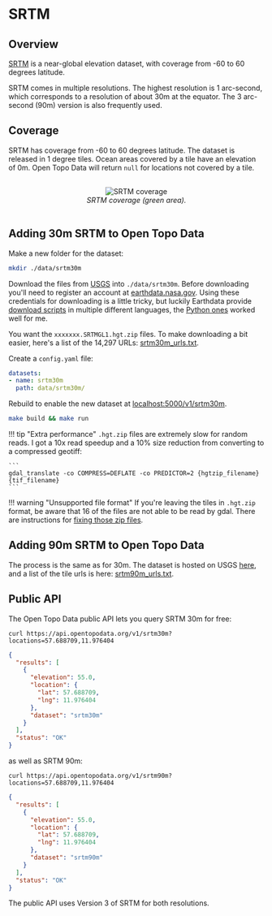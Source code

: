 # SRTM



## Overview

[SRTM](https://lpdaac.usgs.gov/products/srtmgl1v003/) is a near-global elevation dataset, with coverage from -60 to 60 degrees latitude. 

SRTM comes in multiple resolutions. The highest resolution is 1 arc-second, which corresponds to a resolution of about 30m at the equator. The 3 arc-second (90m) version is also frequently used.

## Coverage

SRTM has coverage from -60 to 60 degrees latitude. The dataset is released in 1 degree tiles. Ocean areas covered by a tile have an elevation of 0m. Open Topo Data will return `null` for locations not covered by a tile.


<p style="text-align:center; padding: 1rem 0">
  <img src="/img/srtm-coverage.png" alt="SRTM coverage">
  <br>
  <em>SRTM coverage (green area).</em>
</p>



## Adding 30m SRTM to Open Topo Data

Make a new folder for the dataset:

```bash
mkdir ./data/srtm30m
```

Download the files from [USGS](https://e4ftl01.cr.usgs.gov/MEASURES/) into `./data/srtm30m`. Before downloading you'll need to register an account at [earthdata.nasa.gov](https://urs.earthdata.nasa.gov/). Using these credentials for downloading is a little tricky, but luckily Earthdata provide [download scripts](https://wiki.earthdata.nasa.gov/display/EL/Data+Access) in multiple different languages, the [Python ones](https://wiki.earthdata.nasa.gov/display/EL/How+To+Access+Data+With+Python) worked well for me.

You want the `xxxxxxx.SRTMGL1.hgt.zip` files. To make downloading a bit easier, here's a list of the 14,297 URLs: [srtm30m_urls.txt](/datasets/srtm30m_urls.txt).


Create a `config.yaml` file:

```yaml
datasets:
- name: srtm30m
  path: data/srtm30m/
```

Rebuild to enable the new dataset at [localhost:5000/v1/srtm30m](http://localhost:5000/v1/srtm30m?locations=51.575,-3.220).

```bash
make build && make run
```



!!! tip "Extra performance"
    `.hgt.zip` files are extremely slow for random reads. I got a 10x read speedup and a 10% size reduction from converting to a compressed geotiff:

    ```
    gdal_translate -co COMPRESS=DEFLATE -co PREDICTOR=2 {hgtzip_filename} {tif_filename}
    ```


!!! warning "Unsupported file format"
    If you're leaving the tiles in `.hgt.zip` format, be aware that 16 of the files are not able to be read by gdal. There are instructions for [fixing those zip files](../notes/invalid-srtm-zips.md).


## Adding 90m SRTM to Open Topo Data

The process is the same as for 30m. The dataset is hosted on USGS [here](https://e4ftl01.cr.usgs.gov/MEASURES/SRTMGL3.003/2000.02.11/), and a list of the tile urls is here: [srtm90m_urls.txt](/datasets/srtm90m_urls.txt).

## Public API

The Open Topo Data public API lets you query SRTM 30m for free:

```
curl https://api.opentopodata.org/v1/srtm30m?locations=57.688709,11.976404
```

```json
{
  "results": [
    {
      "elevation": 55.0, 
      "location": {
        "lat": 57.688709, 
        "lng": 11.976404
      },
      "dataset": "srtm30m"
    }
  ], 
  "status": "OK"
}
```

as well as SRTM 90m:

```
curl https://api.opentopodata.org/v1/srtm90m?locations=57.688709,11.976404
```

```json
{
  "results": [
    {
      "elevation": 55.0, 
      "location": {
        "lat": 57.688709, 
        "lng": 11.976404
      },
      "dataset": "srtm90m"
    }
  ], 
  "status": "OK"
}
```


The public API uses Version 3 of SRTM for both resolutions.